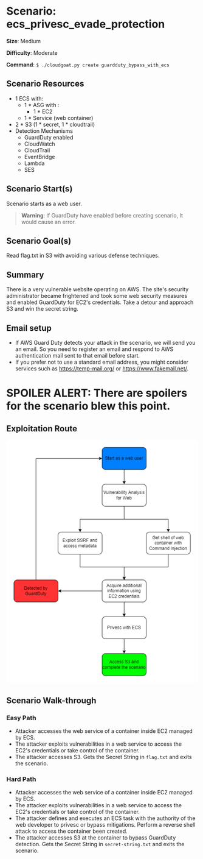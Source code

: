 # Scenario: ecs_privesc_evade_protection

**Size**: Medium

**Difficulty**: Moderate

**Command**: `$ ./cloudgoat.py create guardduty_bypass_with_ecs`

## Scenario Resources

- 1 ECS with:
    - 1 * ASG with :
        - 1 * EC2
    - 1 * Service (web container)
- 2 * S3 (1 * secret, 1 * cloudtrail)
- Detection Mechanisms
  - GuardDuty enabled
  - CloudWatch
  - CloudTrail
  - EventBridge
  - Lambda
  - SES

## Scenario Start(s)

Scenario starts as a web user.

> **Warning**: If GuardDuty have enabled before creating scenario, It would cause an error.

## Scenario Goal(s)

Read flag.txt in S3 with avoiding various defense techniques.

## Summary

There is a very vulnerable website operating on AWS. The site's security administrator became frightened and took some web security measures and enabled GuardDuty for EC2's credentials. Take a detour and approach S3 and win the secret string.

## Email setup
 
- If AWS Guard Duty detects your attack in the scenario, we will send you an email. So you need to register an email and respond to AWS authentication mail sent to that email before start.
- If you prefer not to use a standard email address, you might consider services such as https://temp-mail.org/ or https://www.fakemail.net/.

# SPOILER ALERT: There are spoilers for the scenario blew this point.

## Exploitation Route

![Scenario Route(s)](assets/diagram.png)

## Scenario Walk-through

### Easy Path
- Attacker accesses the web service of a container inside EC2 managed by ECS.
- The attacker exploits vulnerabilities in a web service to access the EC2's credentials or take control of the container.
- The attacker accesses S3. Gets the Secret String in `flag.txt` and exits the scenario.

### Hard Path
- Attacker accesses the web service of a container inside EC2 managed by ECS.
- The attacker exploits vulnerabilities in a web service to access the EC2's credentials or take control of the container.
- The attacker defines and executes an ECS task with the authority of the web developer to privesc or bypass mitigations. Perform a reverse shell attack to access the container been created.
- The attacker accesses S3 at the container to bypass GuardDuty detection. Gets the Secret String in `secret-string.txt` and exits the scenario.

